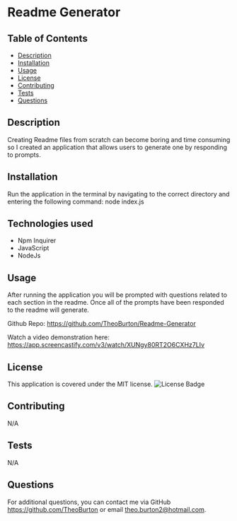 
# Readme Generator

## Table of Contents
- [Description](#description)
- [Installation](#installation)
- [Usage](#usage)
- [License](#license)
- [Contributing](#contributing)
- [Tests](#tests)
- [Questions](#questions)

## Description
Creating Readme files from scratch can become boring and time consuming so I created an application that allows users to generate one by responding to prompts.

## Installation
Run the application in the terminal by navigating to the correct directory and entering the following command: node index.js 

## Technologies used
* Npm Inquirer
* JavaScript
* NodeJs

## Usage
After running the application you will be prompted with questions related to each section in the readme. Once all of the prompts have been responded to the readme will generate.

Github Repo:
https://github.com/TheoBurton/Readme-Generator


Watch a video demonstration here:
https://app.screencastify.com/v3/watch/XUNgy80RT2O6CXHz7LIv

## License
This application is covered under the MIT license. ![License Badge](https://img.shields.io/badge/license-MIT-blue.svg)

## Contributing
N/A

## Tests
N/A

## Questions
For additional questions, you can contact me via GitHub https://github.com/TheoBurton or email theo.burton2@hotmail.com.
